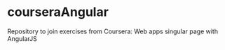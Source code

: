 # courseraAngular
Repository to join exercises from Coursera: Web apps singular page with AngularJS
